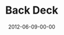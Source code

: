 ---
layout: message
category: message
series: "The Backyard Gospel"
title: "Back Deck"
date: 2012-06-09-00-00
message_id: 732
audio-description: "Chuck Mingo talks about being boldly authentic in our faith journey."
audio: "http://www.crossroads.net/players/media/hq/backyardgospel_03.mp3"
audio-title: "Back Deck"
audio-duration: "47:46"
program-description: "Program"
program: "http://www.crossroads.net/players/media/hq/06_09-10_12Program.pdf"
program-title: "Back Deck"
video-description: "Chuck Mingo talks about being boldly authentic in our faith journey."
video-title: "Back Deck"
video: "https://s3.amazonaws.com/crossroadsvideomessages/backyardgospel_03.mp4"
video-poster: "https://www.crossroads.net/uploadedfiles/backyardgospel_03_still.jpg"
---